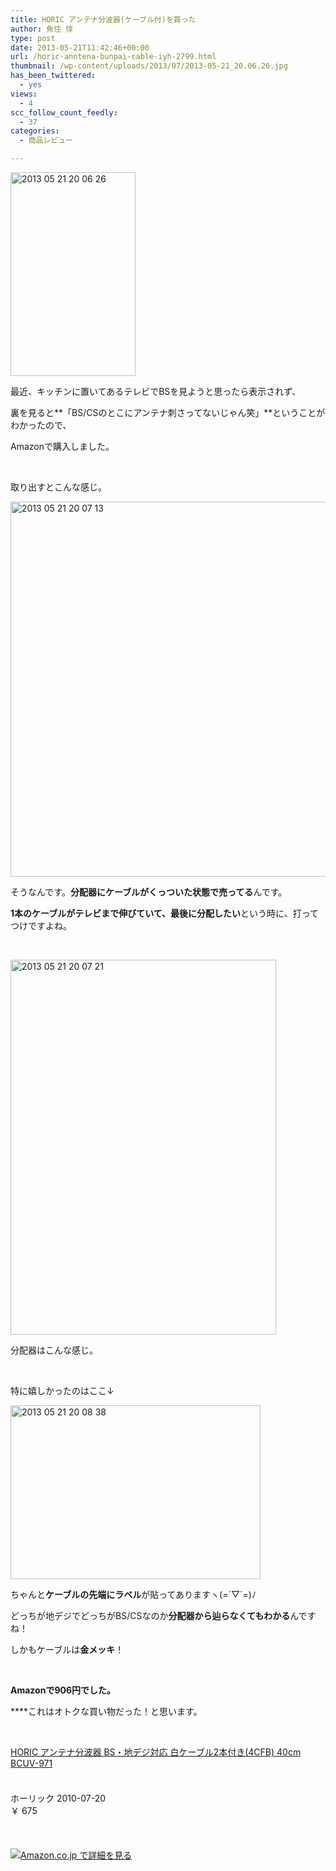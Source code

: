 ```yaml
---
title: HORIC アンテナ分波器(ケーブル付)を買った
author: 魚住 惇
type: post
date: 2013-05-21T11:42:46+00:00
url: /horic-anntena-bunpai-cable-iyh-2799.html
thumbnail: /wp-content/uploads/2013/07/2013-05-21_20.06.26.jpg
has_been_twittered:
  - yes
views:
  - 4
scc_follow_count_feedly:
  - 37
categories:
  - 商品レビュー

---
```

<img decoding="async" loading="lazy" title="2013-05-21_20.06.26.jpg" src="/wp-content/uploads/2013/05/2013-05-21_20.06.26.jpg" alt="2013 05 21 20 06 26" width="200" height="326" border="0" />

<!--more-->

最近、キッチンに置いてあるテレビでBSを見ようと思ったら表示されず、

裏を見ると**「BS/CSのとこにアンテナ刺さってないじゃん笑」**ということがわかったので、

Amazonで購入しました。

 

取り出すとこんな感じ。

<img decoding="async" loading="lazy" title="2013-05-21_20.07.13.jpg" src="/wp-content/uploads/2013/05/2013-05-21_20.07.13.jpg" alt="2013 05 21 20 07 13" width="594" height="600" border="0" /> 

そうなんです。**分配器にケーブルがくっついた状態で売ってる**んです。

**1本のケーブルがテレビまで伸びていて、最後に分配したい**という時に、打ってつけですよね。

 

<img decoding="async" loading="lazy" title="2013-05-21_20.07.21.jpg" src="/wp-content/uploads/2013/05/2013-05-21_20.07.21.jpg" alt="2013 05 21 20 07 21" width="425" height="600" border="0" /> 

分配器はこんな感じ。

 

特に嬉しかったのはここ↓

<img decoding="async" loading="lazy" title="2013-05-21_20.08.38.jpg" src="/wp-content/uploads/2013/05/2013-05-21_20.08.38.jpg" alt="2013 05 21 20 08 38" width="400" height="278" border="0" /> 

ちゃんと**ケーブルの先端にラベル**が貼ってありますヽ(=´▽\`=)ﾉ

どっちが地デジでどっちがBS/CSなのか**分配器から辿らなくてもわかる**んですね！

しかもケーブルは**金メッキ**！

 

**Amazonで906円でした。**

****これはオトクな買い物だった！と思います。

 

<div class="amz-container" style="overflow: hidden; margin-bottom: 20px;">
  <div class="amz-left" style="float: left; margin: 0 20px 0;">
    <a href="http://www.amazon.co.jp/exec/obidos/ASIN/B003WSYUNK/jn050191-22/ref=nosim/" rel="nofollow" target="_blank"><img decoding="async" class="amz-img" src="http://ecx.images-amazon.com/images/I/41xGxUFY-EL._SL160_.jpg" alt="" /></a>
  </div>
  <div class="amz-right" style="overflow: hidden;">
    <div class="amz-title" style="margin-bottom: 20px;">
      <a href="http://www.amazon.co.jp/exec/obidos/ASIN/B003WSYUNK/jn050191-22/ref=nosim/" rel="nofollow" target="_blank">HORIC アンテナ分波器 BS・地デジ対応 白ケーブル2本付き(4CFB) 40cm BCUV-971</a>
    </div>
    <div class="amz-detail">
      <div class="amz-info1" style="white-space: nowrap;">
         
      </div>
      <div class="amz-info2" style="white-space: nowrap;">
        ホーリック 2010-07-20
      </div>
      <div class="amz-price" style="white-space: nowrap;">
        ￥ 675
      </div>
    </div>
  </div>
</div>

 

<a href="http://www.amazon.co.jp/exec/obidos/ASIN/B003WSYUNK/jn050191-22/ref=nosim/" rel="nofllow" target="_blank"><img decoding="async" src="http://uozumi.ddo.jp/images/amazoncheck.gif" alt="Amazon.co.jp で詳細を見る" /></a>